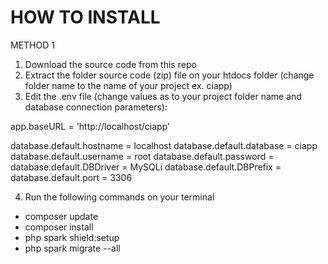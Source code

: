 # HOW TO INSTALL

METHOD 1
1. Download the source code from this repo
2. Extract the folder source code (zip) file on your htdocs folder (change folder name to the name of your project ex. ciapp)
3. Edit the .env file (change values as to your project folder name and database connection parameters):

 app.baseURL = 'http://localhost/ciapp'

 database.default.hostname = localhost
 database.default.database = ciapp
 database.default.username = root
 database.default.password = 
 database.default.DBDriver = MySQLi
 database.default.DBPrefix =
 database.default.port = 3306

4. Run the following commands on your terminal
 - composer update
 - composer install
 - php spark shield:setup
 - php spark migrate --all
